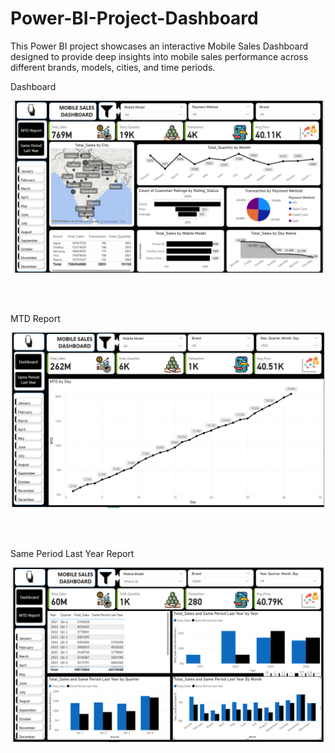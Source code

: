 # Power-BI-Project-Dashboard
This Power BI project showcases an interactive Mobile Sales Dashboard designed to provide deep insights into mobile sales performance across different brands, models, cities, and time periods.


Dashboard 

<img src="https://github.com/amishameshram/Power-BI-Project-Dashboard/blob/4e9af156b9641608f27726c47ee254215d75b4dd/Dashboard.png" alt="Image Description" width="600">

<br></br>

MTD Report

<img src="https://github.com/amishameshram/Power-BI-Project-Dashboard/blob/4e9af156b9641608f27726c47ee254215d75b4dd/MTD%20Report.png" alt="Image Description" width="600">

<br></br>

Same Period Last Year Report

<img src="https://github.com/amishameshram/Power-BI-Project-Dashboard/blob/4e9af156b9641608f27726c47ee254215d75b4dd/Same%20Period%20Last%20Year.png" alt="Image Description" width="600">

